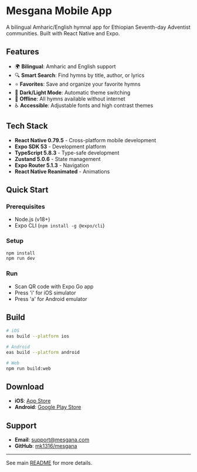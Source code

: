 # Mesgana Mobile App

A bilingual Amharic/English hymnal app for Ethiopian Seventh-day Adventist communities. Built with React Native and Expo.

## Features

- 🌍 **Bilingual**: Amharic and English support
- 🔍 **Smart Search**: Find hymns by title, author, or lyrics
- ⭐ **Favorites**: Save and organize your favorite hymns
- 🌙 **Dark/Light Mode**: Automatic theme switching
- 📱 **Offline**: All hymns available without internet
- ♿ **Accessible**: Adjustable fonts and high contrast themes

## Tech Stack

- **React Native 0.79.5** - Cross-platform mobile development
- **Expo SDK 53** - Development platform
- **TypeScript 5.8.3** - Type-safe development
- **Zustand 5.0.6** - State management
- **Expo Router 5.1.3** - Navigation
- **React Native Reanimated** - Animations

## Quick Start

### Prerequisites
- Node.js (v18+)
- Expo CLI (`npm install -g @expo/cli`)

### Setup
```bash
npm install
npm run dev
```

### Run
- Scan QR code with Expo Go app
- Press 'i' for iOS simulator
- Press 'a' for Android emulator

## Build

```bash
# iOS
eas build --platform ios

# Android
eas build --platform android

# Web
npm run build:web
```

## Download

- **iOS**: [App Store](https://apps.apple.com/us/app/mesgana/id6747017556)
- **Android**: [Google Play Store](https://play.google.com/store/apps/details?id=com.mesgana.app)

## Support

- **Email**: support@mesgana.com
- **GitHub**: [mk1316/mesgana](https://github.com/mk1316/mesgana)

---

See main [README](../README.md) for more details. 